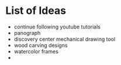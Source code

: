 # List of Ideas

* continue following youtube tutorials
* panograph
* discovery center mechanical drawing tool
* wood carving designs
* watercolor frames
* 
